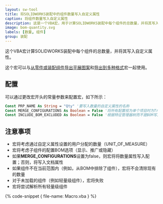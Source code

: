 ```yaml
---
layout: sw-tool
title: 将SOLIDWORKS装配中的组件数量写入自定义属性
caption: 将组件数量写入自定义属性
description: 这是一个VBA宏，用于计算SOLIDWORKS装配中每个组件的总数量，并将其写入自定义属性。
image: bom-quantity.svg
labels: [数量, 组件]
group: 装配
---
```

这个VBA宏计算SOLIDWORKS装配中每个组件的总数量，并将其写入自定义属性。

这个宏可以与[从零件或装配组件导出平展图案](/solidworks-api/document/sheet-metal/export-all-flat-patterns/)和[导出到多种格式](/solidworks-api/import-export/export-multi-formats/)宏一起使用。

## 配置

可以通过更改宏开头的常量参数来配置宏，如下所示：

~~~ vb
Const PRP_NAME As String = "Qty" '要写入数量的自定义属性的名称
Const MERGE_CONFIGURATIONS As Boolean = False '将所有配置视为单个项目时为True
Const INCLUDE_BOM_EXCLUDED As Boolean = False '根据特征管理器树而不是BOM写入数量时为True
~~~

## 注意事项

* 宏将考虑通过自定义属性设置的用户分配的数量（UNIT_OF_MEASURE）
* 宏将考虑子组件的配置BOM选项（显示、推广或隐藏）
* 如果**MERGE_CONFIGURATIONS**设置为false，则宏将将数量属性写入配置；否则，将写入文档属性
* 如果组件不在当前范围内（例如，从BOM中排除了组件），宏将不会清除现有的数量
* 对于未加载的组件（例如轻量级组件），宏将失败
* 宏将尝试解析所有轻量级组件

{% code-snippet { file-name: Macro.vba } %}
